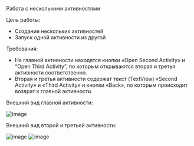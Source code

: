 Работа с несколькими активностями

Цель работы:

 - Создание нескольких активностей
 - Запуск одной активности из другой

Требования:

 - На главной активности находятся кнопки «Open Second Activity» и “Open Third Activity”, по которым открываются вторая и третья активности соответственно.  
 - Вторая и третья активности содержат текст (TextView) «Second Activity» и «Third Activity» и кнопки «Back», по которым происходит возврат к главной активности.

Внешний вид главной активности:

![image](https://user-images.githubusercontent.com/91782001/177373690-d56bc812-a425-400a-be42-16d45248be5f.png)

Внешний вид второй и третьей активности:

![image](https://user-images.githubusercontent.com/91782001/177373759-523e4d2a-8c42-45a0-938f-f92cccf8f0c9.png)
![image](https://user-images.githubusercontent.com/91782001/177373766-81489452-7764-401a-9025-80ad82885863.png)
